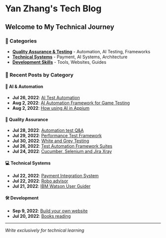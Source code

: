 # Yan Zhang's Tech Blog

## Welcome to My Technical Journey

### 📂 Categories

- [**Quality Assurance & Testing**](/quality-assurance/) - Automation, AI Testing, Frameworks
- [**Technical Systems**](/technical-systems/) - Payment, AI Systems, Architecture
- [**Development Skills**](/development-skills/) - Tools, Websites, Guides

### 📝 Recent Posts by Category

#### 🤖 AI & Automation
- **Jul 26, 2022**: [AI Test Automation](/)
- **Aug 2, 2022**: [AI Automation Framework for Game Testing](/)
- **Aug 2, 2022**: [How using AI in Appium](/)

#### 🧪 Quality Assurance
- **Jul 28, 2022**: [Automation test Q&A](/)
- **Jul 29, 2022**: [Performance Test Framework](/)
- **Jul 30, 2022**: [White and Grey Testing](/)
- **Jul 26, 2022**: [Test Automation Framework Suites](/)
- **Jul 24, 2022**: [Cucumber, Selenium and Jira Xray](/)

#### 💻 Technical Systems
- **Jul 22, 2022**: [Payment Integration System](/)
- **Jul 22, 2022**: [Robo advisor](/)
- **Jul 21, 2022**: [IBM Watson User Guider](/)

#### 🛠️ Development
- **Sep 9, 2022**: [Build your own website](/)
- **Jul 20, 2022**: [Books reading](/)

---

*Write exclusively for technical learning*
